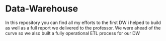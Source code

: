 # Data-Warehouse
In this repository you can find all my efforts to the first DW i helped to build as well as a full report we delivered to the professor.
We were ahead of the curve so we also built a fully operational ETL process for our DW

